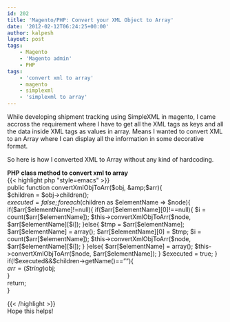 ```yaml
---
id: 202
title: 'Magento/PHP: Convert your XML Object to Array'
date: '2012-02-12T06:24:25+00:00'
author: kalpesh
layout: post
tags:
    - Magento
    - 'Magento admin'
    - PHP
tags:
    - 'convert xml to array'
    - magento
    - simplexml
    - 'simplexml to array'
---
```


While developing shipment tracking using SimpleXML in magento, I came accross the requirement where I have to get all the XML tags as keys and all the data inside XML tags as values in array. Means I wanted to convert XML to an Array where I can display all the information in some decorative format.

So here is how I converted XML to Array without any kind of hardcoding.

**PHP class method to convert xml to array**  
{{< highlight php "style=emacs" >}}  
public function convertXmlObjToArr($obj, &amp;$arr){  
 $children = $obj->children();  
 $executed = false;  
 foreach ($children as $elementName => $node){  
 if($arr[$elementName]!=null){  
 if($arr[$elementName][0]!==null){  
 $i = count($arr[$elementName]);  
 $this->convertXmlObjToArr($node, $arr[$elementName][$i]);  
 }else{  
 $tmp = $arr[$elementName];  
 $arr[$elementName] = array();  
 $arr[$elementName][0] = $tmp;  
 $i = count($arr[$elementName]);  
 $this->convertXmlObjToArr($node, $arr[$elementName][$i]);  
 }  
 }else{  
 $arr[$elementName] = array();  
 $this->convertXmlObjToArr($node, $arr[$elementName]);  
 }  
 $executed = true;  
 }  
 if(!$executed&amp;&amp;$children->getName()==””){  
 $arr = (String)$obj;  
 }  
 return;  
 }

{{< /highlight >}}  
Hope this helps!